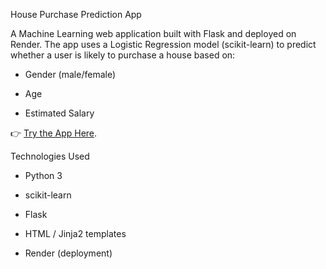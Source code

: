 House Purchase Prediction App

A Machine Learning web application built with Flask and deployed on Render.
The app uses a Logistic Regression model (scikit-learn) to predict whether a user is likely to purchase a house based on:

- Gender (male/female)

* Age

+ Estimated Salary

👉 [Try the App Here](https://flask-app-for-logistic-regression.onrender.com).

Technologies Used

- Python 3

- scikit-learn

- Flask

- HTML / Jinja2 templates

- Render (deployment)
